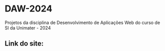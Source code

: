 # DAW-2024
Projetos da disciplina de Desenvolvimento de Aplicações Web do curso de SI da Unimater - 2024


## Link do site: 
